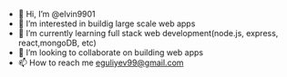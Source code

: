 - 👋 Hi, I’m @elvin9901
- 👀 I’m interested in buildig large scale web apps 
- 🌱 I’m currently learning full stack web development(node.js, express, react,mongoDB, etc)
- 💞️ I’m looking to collaborate on building web apps 
- 📫 How to reach me eguliyev99@gmail.com

<!---
elvin9901/elvin9901 is a ✨ special ✨ repository because its `README.md` (this file) appears on your GitHub profile.
You can click the Preview link to take a look at your changes.
--->
